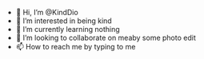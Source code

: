 - 👋 Hi, I’m @KindDio
- 👀 I’m interested in being kind
- 🌱 I’m currently learning nothing
- 💞️ I’m looking to collaborate on meaby some photo edit
- 📫 How to reach me by typing to me
